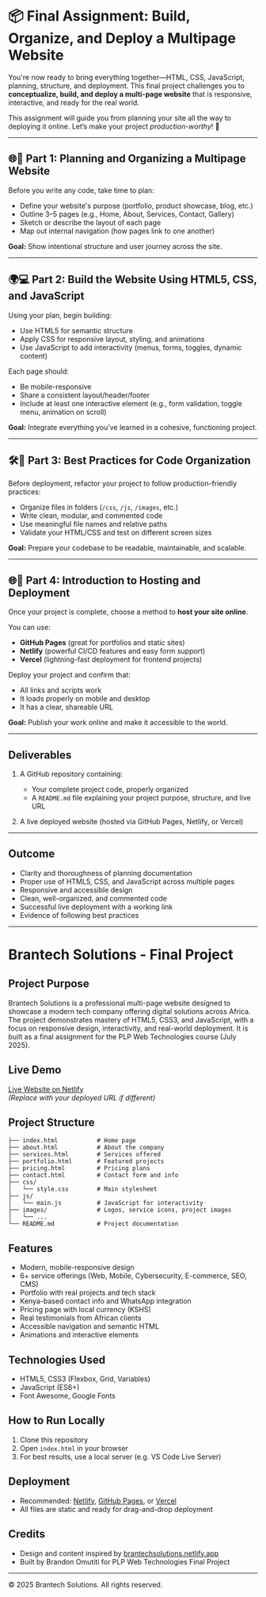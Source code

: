 # 📦 Final Assignment: Build, Organize, and Deploy a Multipage Website

You're now ready to bring everything together—HTML, CSS, JavaScript, planning, structure, and deployment. This final project challenges you to **conceptualize, build, and deploy a multi-page website** that is responsive, interactive, and ready for the real world.

This assignment will guide you from planning your site all the way to deploying it online. Let’s make your project *production-worthy*! 🚀

---

## 🌐🎯 Part 1: Planning and Organizing a Multipage Website

Before you write any code, take time to plan:

* Define your website's purpose (portfolio, product showcase, blog, etc.)
* Outline 3–5 pages (e.g., Home, About, Services, Contact, Gallery)
* Sketch or describe the layout of each page
* Map out internal navigation (how pages link to one another)

**Goal:** Show intentional structure and user journey across the site.

---

## 🌍💻 Part 2: Build the Website Using HTML5, CSS, and JavaScript

Using your plan, begin building:

* Use HTML5 for semantic structure
* Apply CSS for responsive layout, styling, and animations
* Use JavaScript to add interactivity (menus, forms, toggles, dynamic content)

Each page should:

* Be mobile-responsive
* Share a consistent layout/header/footer
* Include at least one interactive element (e.g., form validation, toggle menu, animation on scroll)

**Goal:** Integrate everything you’ve learned in a cohesive, functioning project.

---

## 🛠️🚀 Part 3: Best Practices for Code Organization

Before deployment, refactor your project to follow production-friendly practices:

* Organize files in folders (`/css`, `/js`, `/images`, etc.)
* Write clean, modular, and commented code
* Use meaningful file names and relative paths
* Validate your HTML/CSS and test on different screen sizes

**Goal:** Prepare your codebase to be readable, maintainable, and scalable.

---

## 🌐🚀 Part 4: Introduction to Hosting and Deployment

Once your project is complete, choose a method to **host your site online**.

You can use:

* **GitHub Pages** (great for portfolios and static sites)
* **Netlify** (powerful CI/CD features and easy form support)
* **Vercel** (lightning-fast deployment for frontend projects)

Deploy your project and confirm that:

* All links and scripts work
* It loads properly on mobile and desktop
* It has a clear, shareable URL

**Goal:** Publish your work online and make it accessible to the world.

---

## Deliverables

1. A GitHub repository containing:

   * Your complete project code, properly organized
   * A `README.md` file explaining your project purpose, structure, and live URL
2. A live deployed website (hosted via GitHub Pages, Netlify, or Vercel)

---

## Outcome

* Clarity and thoroughness of planning documentation
* Proper use of HTML5, CSS, and JavaScript across multiple pages
* Responsive and accessible design
* Clean, well-organized, and commented code
* Successful live deployment with a working link
* Evidence of following best practices

---

# Brantech Solutions - Final Project

## Project Purpose
Brantech Solutions is a professional multi-page website designed to showcase a modern tech company offering digital solutions across Africa. The project demonstrates mastery of HTML5, CSS3, and JavaScript, with a focus on responsive design, interactivity, and real-world deployment. It is built as a final assignment for the PLP Web Technologies course (July 2025).

## Live Demo
[Live Website on Netlify](https://brantechsolutions.netlify.app)  
*(Replace with your deployed URL if different)*

## Project Structure
```
├── index.html           # Home page
├── about.html           # About the company
├── services.html        # Services offered
├── portfolio.html       # Featured projects
├── pricing.html         # Pricing plans
├── contact.html         # Contact form and info
├── css/
│   └── style.css        # Main stylesheet
├── js/
│   └── main.js          # JavaScript for interactivity
├── images/              # Logos, service icons, project images
│   └── ...
└── README.md            # Project documentation
```

## Features
- Modern, mobile-responsive design
- 6+ service offerings (Web, Mobile, Cybersecurity, E-commerce, SEO, CMS)
- Portfolio with real projects and tech stack
- Kenya-based contact info and WhatsApp integration
- Pricing page with local currency (KSHS)
- Real testimonials from African clients
- Accessible navigation and semantic HTML
- Animations and interactive elements

## Technologies Used
- HTML5, CSS3 (Flexbox, Grid, Variables)
- JavaScript (ES6+)
- Font Awesome, Google Fonts

## How to Run Locally
1. Clone this repository
2. Open `index.html` in your browser
3. For best results, use a local server (e.g. VS Code Live Server)

## Deployment
- Recommended: [Netlify](https://netlify.com), [GitHub Pages](https://pages.github.com), or [Vercel](https://vercel.com)
- All files are static and ready for drag-and-drop deployment

## Credits
- Design and content inspired by [brantechsolutions.netlify.app](https://brantechsolutions.netlify.app)
- Built by Brandon Omutiti for PLP Web Technologies Final Project

---
© 2025 Brantech Solutions. All rights reserved.
